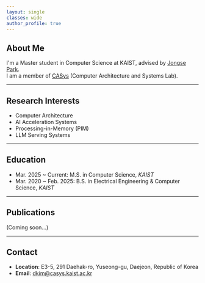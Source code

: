 ```yaml
---
layout: single
classes: wide
author_profile: true
---
```


## About Me
I'm a Master student in Computer Science at KAIST, advised by [Jongse Park](https://jongse-park.github.io/).  
I am a member of [CASys](http://casys.kaist.ac.kr/) (Computer Architecture and Systems Lab).

---

## Research Interests
- Computer Architecture  
- AI Acceleration Systems  
- Processing-in-Memory (PIM)  
- LLM Serving Systems  

---
<!--
## Experience
**Engineering Intern** 

**Research Intern**

---
-->

## Education
- Mar. 2025 ~ Current: M.S. in Computer Science, *KAIST*  
- Mar. 2020 ~ Feb. 2025: B.S. in Electrical Engineering & Computer Science, *KAIST*  

---

## Publications
(Coming soon...)  

---

## Contact
- **Location**: E3-5, 291 Daehak-ro, Yuseong-gu, Daejeon, Republic of Korea
- **Email**: [dkim@casys.kaist.ac.kr](mailto:dkim@casys.kaist.ac.kr)